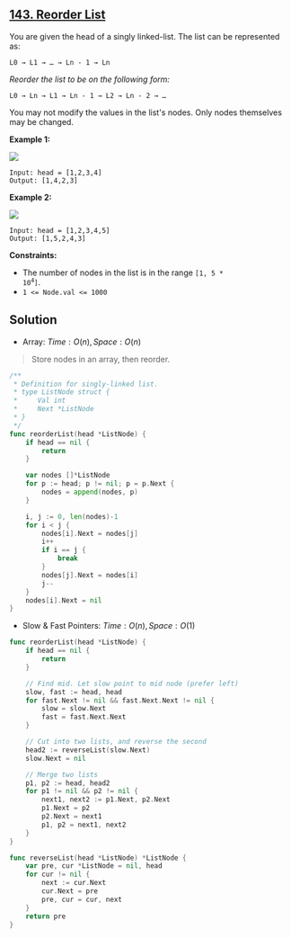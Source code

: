 ## [143. Reorder List](https://leetcode.com/problems/reorder-list/)


You are given the head of a singly linked-list. The list can be represented as:

```
L0 → L1 → … → Ln - 1 → Ln
```

_Reorder the list to be on the following form:_

```
L0 → Ln → L1 → Ln - 1 → L2 → Ln - 2 → …
```

You may not modify the values in the list's nodes. Only nodes themselves may be changed.

**Example 1:**

![](https://assets.leetcode.com/uploads/2021/03/04/reorder1linked-list.jpg)

```
Input: head = [1,2,3,4]
Output: [1,4,2,3]
```

**Example 2:**

![](https://assets.leetcode.com/uploads/2021/03/09/reorder2-linked-list.jpg)

```
Input: head = [1,2,3,4,5]
Output: [1,5,2,4,3]
```

**Constraints:**

*   The number of nodes in the list is in the range <code>[1, 5 * 10<sup>4</sup>]</code>.
*   `1 <= Node.val <= 1000`



## Solution

- Array:	$Time: O(n), Space: O(n)$ 

> Store nodes in an array, then reorder.

```go
/**
 * Definition for singly-linked list.
 * type ListNode struct {
 *     Val int
 *     Next *ListNode
 * }
 */
func reorderList(head *ListNode) {
    if head == nil {
        return
    }

    var nodes []*ListNode
    for p := head; p != nil; p = p.Next {
        nodes = append(nodes, p)
    }

    i, j := 0, len(nodes)-1
    for i < j {
        nodes[i].Next = nodes[j]
        i++
        if i == j {
            break
        }
        nodes[j].Next = nodes[i]
        j--
    }
    nodes[i].Next = nil
}
```

- Slow & Fast Pointers:	$Time: O(n), Space: O(1)$ 

```go
func reorderList(head *ListNode) {
	if head == nil {
		return
	}

	// Find mid. Let slow point to mid node (prefer left)
	slow, fast := head, head
	for fast.Next != nil && fast.Next.Next != nil {
		slow = slow.Next
		fast = fast.Next.Next
	}

	// Cut into two lists, and reverse the second
	head2 := reverseList(slow.Next)
	slow.Next = nil

	// Merge two lists
	p1, p2 := head, head2
	for p1 != nil && p2 != nil {
		next1, next2 := p1.Next, p2.Next
		p1.Next = p2
		p2.Next = next1
		p1, p2 = next1, next2
	}
}

func reverseList(head *ListNode) *ListNode {
	var pre, cur *ListNode = nil, head
	for cur != nil {
		next := cur.Next
		cur.Next = pre
		pre, cur = cur, next
	}
	return pre
}
```

